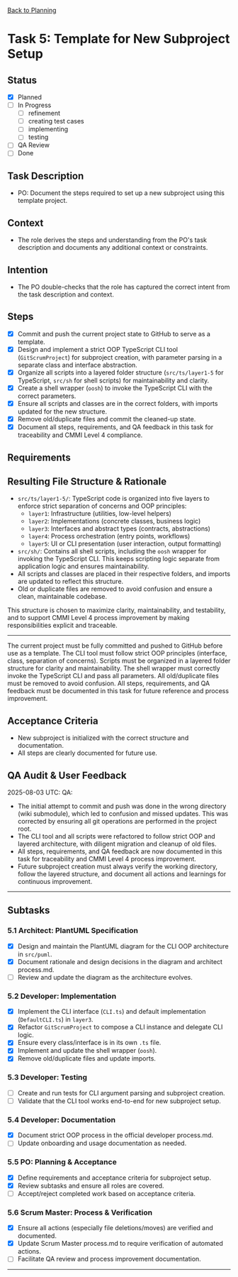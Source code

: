 
[Back to Planning](../planning.md)

# Task 5: Template for New Subproject Setup

## Status
- [x] Planned
- [ ] In Progress
  - [ ] refinement
  - [ ] creating test cases
  - [ ] implementing
  - [ ] testing
- [ ] QA Review
- [ ] Done

## Task Description
- PO: Document the steps required to set up a new subproject using this template project.

## Context
- The role derives the steps and understanding from the PO's task description and documents any additional context or constraints.

## Intention
- The PO double-checks that the role has captured the correct intent from the task description and context.

## Steps
- [x] Commit and push the current project state to GitHub to serve as a template.
- [x] Design and implement a strict OOP TypeScript CLI tool (`GitScrumProject`) for subproject creation, with parameter parsing in a separate class and interface abstraction.
- [x] Organize all scripts into a layered folder structure (`src/ts/layer1-5` for TypeScript, `src/sh` for shell scripts) for maintainability and clarity.
- [x] Create a shell wrapper (`oosh`) to invoke the TypeScript CLI with the correct parameters.
- [x] Ensure all scripts and classes are in the correct folders, with imports updated for the new structure.
- [x] Remove old/duplicate files and commit the cleaned-up state.
- [x] Document all steps, requirements, and QA feedback in this task for traceability and CMMI Level 4 compliance.

## Requirements

## Resulting File Structure & Rationale

- `src/ts/layer1-5/`: TypeScript code is organized into five layers to enforce strict separation of concerns and OOP principles:
  - `layer1`: Infrastructure (utilities, low-level helpers)
  - `layer2`: Implementations (concrete classes, business logic)
  - `layer3`: Interfaces and abstract types (contracts, abstractions)
  - `layer4`: Process orchestration (entry points, workflows)
  - `layer5`: UI or CLI presentation (user interaction, output formatting)
- `src/sh/`: Contains all shell scripts, including the `oosh` wrapper for invoking the TypeScript CLI. This keeps scripting logic separate from application logic and ensures maintainability.
- All scripts and classes are placed in their respective folders, and imports are updated to reflect this structure.
- Old or duplicate files are removed to avoid confusion and ensure a clean, maintainable codebase.

This structure is chosen to maximize clarity, maintainability, and testability, and to support CMMI Level 4 process improvement by making responsibilities explicit and traceable.

---
The current project must be fully committed and pushed to GitHub before use as a template.
The CLI tool must follow strict OOP principles (interface, class, separation of concerns).
Scripts must be organized in a layered folder structure for clarity and maintainability.
The shell wrapper must correctly invoke the TypeScript CLI and pass all parameters.
All old/duplicate files must be removed to avoid confusion.
All steps, requirements, and QA feedback must be documented in this task for future reference and process improvement.

## Acceptance Criteria
- New subproject is initialized with the correct structure and documentation.
- All steps are clearly documented for future use.


## QA Audit & User Feedback
2025-08-03 UTC: QA: 
- The initial attempt to commit and push was done in the wrong directory (wiki submodule), which led to confusion and missed updates. This was corrected by ensuring all git operations are performed in the project root. 
- The CLI tool and all scripts were refactored to follow strict OOP and layered architecture, with diligent migration and cleanup of old files.
- All steps, requirements, and QA feedback are now documented in this task for traceability and CMMI Level 4 process improvement. 
- Future subproject creation must always verify the working directory, follow the layered structure, and document all actions and learnings for continuous improvement.

---
## Subtasks


### 5.1 Architect: PlantUML Specification
- [x] Design and maintain the PlantUML diagram for the CLI OOP architecture in `src/puml`.
- [x] Document rationale and design decisions in the diagram and architect process.md.
- [ ] Review and update the diagram as the architecture evolves.

### 5.2 Developer: Implementation
- [x] Implement the CLI interface (`CLI.ts`) and default implementation (`DefaultCLI.ts`) in `layer3`.
- [x] Refactor `GitScrumProject` to compose a CLI instance and delegate CLI logic.
- [x] Ensure every class/interface is in its own `.ts` file.
- [x] Implement and update the shell wrapper (`oosh`).
- [x] Remove old/duplicate files and update imports.

### 5.3 Developer: Testing
- [ ] Create and run tests for CLI argument parsing and subproject creation.
- [ ] Validate that the CLI tool works end-to-end for new subproject setup.

### 5.4 Developer: Documentation
- [x] Document strict OOP process in the official developer process.md.
- [ ] Update onboarding and usage documentation as needed.

### 5.5 PO: Planning & Acceptance
- [x] Define requirements and acceptance criteria for subproject setup.
- [x] Review subtasks and ensure all roles are covered.
- [ ] Accept/reject completed work based on acceptance criteria.

### 5.6 Scrum Master: Process & Verification
- [x] Ensure all actions (especially file deletions/moves) are verified and documented.
- [x] Update Scrum Master process.md to require verification of automated actions.
- [ ] Facilitate QA review and process improvement documentation.

---
